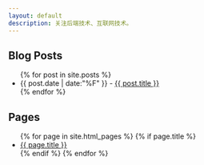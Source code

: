```yaml
---
layout: default
description: 关注后端技术、互联网技术。
---
```


<div id="posts">
  <h2>Blog Posts</h2>
  <ul>
    {% for post in site.posts %}
      <li><span>{{ post.date | date:"%F" }}</span> - <a href="{{ post.url }}"  target="_blank">{{ post.title }}</a></li>
    {% endfor %}
  </ul>
</div>

<div id="pages">
  <h2>Pages</h2>
  <ul>
    {% for page in site.html_pages %}
      {% if page.title %}
        <li><a href="{{ page.url }}">{{ page.title }}</a></li>
      {% endif %}
    {% endfor %}
  </ul>
</div>
